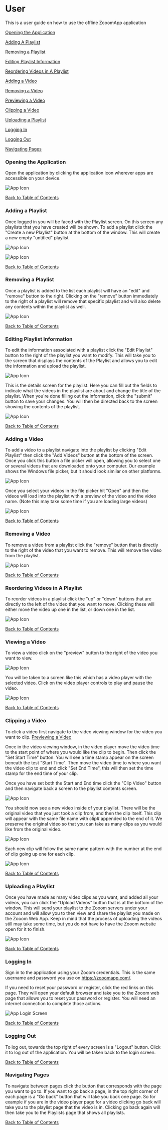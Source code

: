 # User 
This is a user guide on how to use the offline ZooomApp application

[Opening the Application](#Opening-the-Application)

[Adding A Playlist](#Adding-a-Playlist)

[Removing a Playlist](#Removing-a-Playlist)

[Editing Playlist Information](#Editing-Playlist-Information)

[Reordering Videos in A Playlist](#Reordering-Videos-in-A-Playlist)

[Adding a Video](#Adding-a-Video)

[Removing a Video](#Removing-a-Video)

[Previewing a Video](#Viewing-a-Video)

[Clipping a Video](#Clipping-a-Video)

[Uploading a Playlist](#Uploading-a-Playlist)

[Logging In](#Logging-In)

[Logging Out](#Logging-Out)

[Navigating Pages](#Navigating-Pages)

### Opening the Application
Open the application by clicking the application icon wherever apps are accessible on your device.

![App Icon](https://github.com/Line98Dev/offline-video-editing/blob/master/Auxiliary%20Files/UWP-Screenshots/windows-start-menu-application.png)

[Back to Table of Contents](#User)

### Adding a Playlist

Once logged in you will be faced with the Playlist screen. On this screen any playlists that you have created will be shown. To add a playlist click the "Create a new Playlist" button at the bottom of the window. This will create a new empty "untitled" playlist

![App Icon](https://github.com/Line98Dev/offline-video-editing/blob/master/Auxiliary%20Files/UWP%20User/PreMakingPlaylists.png)

![App Icon](https://github.com/Line98Dev/offline-video-editing/blob/master/Auxiliary%20Files/UWP%20User/MadeFirstPlaylist.png)

[Back to Table of Contents](#User)

### Removing a Playlist

Once a playlist is added to the list each playlist will have an "edit" and "remove" button to the right. Clicking on the "remove" button immediately to the right of a playlist will remove that specific playlist and will also delete any contents within the playlist as well.

![App Icon](https://github.com/Line98Dev/offline-video-editing/blob/master/Auxiliary%20Files/UWP%20User/MadeFirstPlaylist.png)

[Back to Table of Contents](#User)

### Editing Playlist Information

To edit the information associated with a playlist click the "Edit Playlist" button to the right of the playlist you want to modify. This will take you to the screen that displays the contents of the Playlist and allows you to edit the information and upload the playlist.

![App Icon](https://github.com/Line98Dev/offline-video-editing/blob/master/Auxiliary%20Files/UWP%20User/MadeFirstPlaylist.png)

This is the details screen for the playlist. Here you can fill out the fields to indicate what the videos in the playlist are about and change the title of the playlist. When you're done filling out the information, click the "submit" button to save your changes. You will then be directed back to the screen showing the contents of the playlist.

![App Icon](https://github.com/Line98Dev/offline-video-editing/blob/master/Auxiliary%20Files/UWP%20User/PlaylistDetails.png)

[Back to Table of Contents](#User)

### Adding a Video

To add a video to a playlist navigate into the playlist by clicking "Edit Playlist" then click the "Add Videos" button at the bottom of the screen.
Once you click this button a file picker will open, allowing you to select one or several videos that are downloaded onto your computer.
Our example shows the Windows file picker, but it should look similar on other platforms.

![App Icon](https://github.com/Line98Dev/offline-video-editing/blob/master/Auxiliary%20Files/UWP%20User/WindowsFileExplorer.png)

Once you select your videos in the file picker hit "Open" and then the videos will load into the playlist with a preview of the video and the video name. (Note this may take some time if you are loading large videos)

![App Icon](https://github.com/Line98Dev/offline-video-editing/blob/master/Auxiliary%20Files/UWP%20User/ListOfVideos.png)

[Back to Table of Contents](#User)

### Removing a Video

To remove a video from a playlist click the "remove" button that is directly to the right of the video that you want to remove. This will remove the video from the playlist.

![App Icon](https://github.com/Line98Dev/offline-video-editing/blob/master/Auxiliary%20Files/UWP%20User/ListOfVideos.png)

[Back to Table of Contents](#User)

### Reordering Videos in A Playlist

To reorder videos in a playlist click the "up" or "down" buttons that are directly to the left of the video that you want to move. Clicking these will either move the video up one in the list, or down one in the list.

![App Icon](https://github.com/Line98Dev/offline-video-editing/blob/master/Auxiliary%20Files/UWP%20User/ListOfVideos.png)

[Back to Table of Contents](#User)

### Viewing a Video

To view a video click on the "preview" button to the right of the video you want to view.

![App Icon](https://github.com/Line98Dev/offline-video-editing/blob/master/Auxiliary%20Files/UWP%20User/ListOfVideos.png)

You will be taken to a screen like this which has a video player with the selected video. Click on the video player controls to play and pause the video.

![App Icon](https://github.com/Line98Dev/offline-video-editing/blob/master/Auxiliary%20Files/UWP%20User/ClipPreview.png)

[Back to Table of Contents](#User)

### Clipping a Video

To click a video first navigate to the video viewing window for the video you want to clip.
[Previewing a Video](#Viewing-a-Video)

Once in the video viewing window, in the video player move the video time to the start point of where you would like the clip to begin.
Then click the "Set Start Time" button. You will see a time stamp appear on the screen beneath the test "Start Time".
Then move the video time to where you want the video clip to end and click "Set End Time", this will then set the time stamp for the end time of your clip.

Once you have set both the Start and End time click the "Clip Video" button and then navigate back a screen to the playlist contents screen.

![App Icon](https://github.com/Line98Dev/offline-video-editing/blob/master/Auxiliary%20Files/UWP%20User/ClipTimesSet.png)

You should now see a new video inside of your playlist. There will be the original video that you just took a clip from, and then the clip itself.
This clip will appear with the same file name with clip# appended to the end of it. We preserve the original video so that you can take as many clips as you would like from the original video.

![App Icon](https://github.com/Line98Dev/offline-video-editing/blob/master/Auxiliary%20Files/UWP%20User/ClipMade.png)

Each new clip will follow the same name pattern with the number at the end of clip going up one for each clip.

![App Icon](https://github.com/Line98Dev/offline-video-editing/blob/master/Auxiliary%20Files/UWP%20User/IncrementingClipCount.png)

[Back to Table of Contents](#User)

### Uploading a Playlist

Once you have made as many video clips as you want, and added all your videos, you can click the "Upload Videos" button that is at the bottom of the window.
This will send your playlist to the Zooom servers under your account and will allow you to then view and share the playlist you made on the Zooom Web App.
Keep in mind that the process of uploading the videos still may take some time, but you do not have to have the Zooom website open for it to finish.

![App Icon](https://github.com/Line98Dev/offline-video-editing/blob/master/Auxiliary%20Files/UWP%20User/PlaylistNoVideos.png)

[Back to Table of Contents](#User)

### Logging In

Sign in to the application using your Zooom credentials. This is the same username and password you use on https://zooomapp.com/.

If you need to reset your password or register, click the red links on this page. They will open your default browser and take you to the Zooom web page that allows you to reset your password or register. You will need an internet connection to complete those actions.

![App Login Screen](https://github.com/Line98Dev/offline-video-editing/blob/master/Auxiliary%20Files/UWP%20User/LoginScreen.png)

[Back to Table of Contents](#User)

### Logging Out

To log out, towards the top right of every screen is a "Logout" button. Click it to log out of the application. You will be taken back to the login screen.

[Back to Table of Contents](#User)

### Navigating Pages

To navigate between pages click the button that corresponds with the page you want to go to. If you want to go back a page, in the top right corner of each page is a "Go back" button that will take you back one page.
So for example if you are in the video player page for a video clicking go back will take you to the playlist page that the video is in. Clicking go back again will then take you to the Playlists page that shows all playlists.

[Back to Table of Contents](#User)
